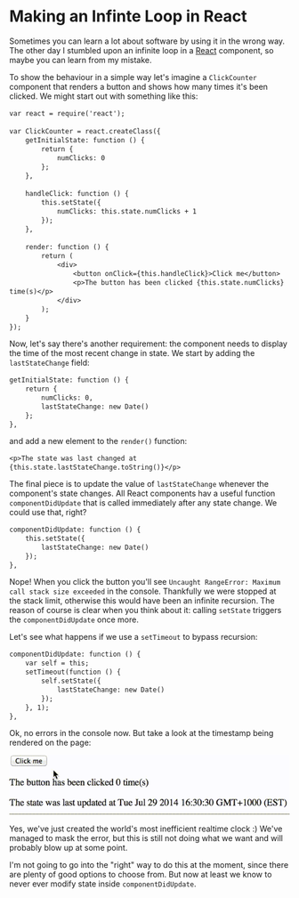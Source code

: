 Making an Infinte Loop in React
====

Sometimes you can learn a lot about software by using it in the wrong way. The other day I stumbled upon an infinite loop in a [React](http://facebook.github.io/react/) component, so maybe you can learn from my mistake.

To show the behaviour in a simple way let's imagine a `ClickCounter` component that renders a button and shows how many times it's been clicked. We might start out with something like this:

```
var react = require('react');

var ClickCounter = react.createClass({
    getInitialState: function () {
        return {
            numClicks: 0
        };
    },

    handleClick: function () {
        this.setState({
            numClicks: this.state.numClicks + 1
        });
    },

    render: function () {
        return (
            <div>
                <button onClick={this.handleClick}>Click me</button>
                <p>The button has been clicked {this.state.numClicks} time(s)</p>
            </div>
        );
    }
});
```

Now, let's say there's another requirement: the component needs to display the time of the most recent change in state. We start by adding the `lastStateChange` field:

```
getInitialState: function () {
    return {
        numClicks: 0,
        lastStateChange: new Date()
    };
},
```

and add a new element to the `render()` function:

```
<p>The state was last changed at {this.state.lastStateChange.toString()}</p>
```

The final piece is to update the value of `lastStateChange` whenever the component's state changes. All React components hav a useful function `componentDidUpdate` that is called immediately after any state change. We could use that, right?

```
componentDidUpdate: function () {
    this.setState({
        lastStateChange: new Date()
    });
},
```

Nope! When you click the button you'll see `Uncaught RangeError: Maximum call stack size exceeded` in the console. Thankfully we were stopped at the stack limit, otherwise this would have been an infinite recursion. The reason of course is clear when you think about it: calling `setState` triggers the `componentDidUpdate` once more.

Let's see what happens if we use a `setTimeout` to bypass recursion:

```
componentDidUpdate: function () {
    var self = this;
    setTimeout(function () {
        self.setState({
            lastStateChange: new Date()
        });
    }, 1);
},
```

Ok, no errors in the console now. But take a look at the timestamp being rendered on the page:

![](./worlds-most-inefficient-clock.gif)

Yes, we've just created the world's most inefficient realtime clock :) We've managed to mask the error, but this is still not doing what we want and will probably blow up at some point.

I'm not going to go into the "right" way to do this at the moment, since there are plenty of good options to choose from. But now at least we know to never ever modify state inside `componentDidUpdate`.
